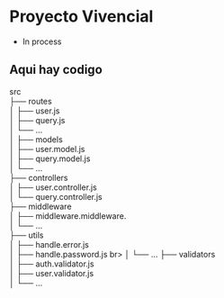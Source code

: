 # Proyecto Vivencial

- In process

## Aqui hay codigo

src <br>
├── routes <br>
│ ├── user.js <br>
│ ├── query.js <br>
│ └── ... <br>
│
├── models <br>
│ ├── user.model.js <br>
│ ├── query.model.js <br>
│ └── ...<br>
├── controllers <br>
│ ├── user.controller.js <br>
│ └── query.controller.js<br>
├── middleware <br>
│ ├── middleware.middleware. <br>
│ └── ...<br>
├── utils <br>
│ ├── handle.error.js <br>
│ ├── handle.password.js br>
│ └── ...
├── validators <br>
│ ├── auth.validator.js <br>
│ ├── user.validator.js <br>
│ └── ...
